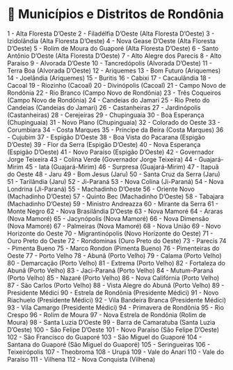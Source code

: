 # 📍 Municípios e Distritos de Rondônia

1 - Alta Floresta D’Oeste
2 - Filadélfia D’Oeste (Alta Floresta D’Oeste)
3 - Izidolândia (Alta Floresta D’Oeste)
4 - Nova Gease D’Oeste (Alta Floresta D’Oeste)
5 - Rolim de Moura do Guaporé (Alta Floresta D’Oeste)
6 - Santo Antônio D’Oeste (Alta Floresta D’Oeste)
7 - Alto Alegre dos Parecis
8 - Alto Paraíso
9 - Alvorada D’Oeste
10 - Tancredópolis (Alvorada D’Oeste)
11 - Terra Boa (Alvorada D’Oeste)
12 - Ariquemes
13 - Bom Futuro (Ariquemes)
14 - Joelândia (Ariquemes)
15 - Buritis
16 - Cabixi
17 - Cacaulândia
18 - Cacoal
19 - Riozinho (Cacoal)
20 - Divinópolis (Cacoal)
21 - Campo Novo de Rondônia
22 - Rio Branco (Campo Novo de Rondônia)
23 - Três Coqueiros (Campo Novo de Rondônia)
24 - Candeias do Jamari
25 - Rio Preto do Candeias (Candeias do Jamari)
26 - Castanheiras
27 - Jardinópolis (Castanheiras)
28 - Cerejeiras
29 - Chupinguaia
30 - Boa Esperança (Chupinguaia)
31 - Novo Plano (Chupinguaia)
32 - Colorado do Oeste
33 - Corumbiara
34 - Costa Marques
35 - Príncipe da Beira (Costa Marques)
36 - Cujubim
37 - Espigão D’Oeste
38 - Boa Vista do Pacarana (Espigão D’Oeste)
39 - Flor da Serra (Espigão D’Oeste)
40 - Nova Esperança (Espigão D’Oeste)
41 - Novo Paraíso (Espigão D’Oeste)
42 - Governador Jorge Teixeira
43 - Colina Verde (Governador Jorge Teixeira)
44 - Guajará-Mirim
45 - Iata (Guajará-Mirim)
46 - Surpresa (Guajará-Mirim)
47 - Itapuã do Oeste
48 - Jaru
49 - Bom Jesus (Jaru)
50 - Santa Cruz da Serra (Jaru)
51 - Tarilândia (Jaru)
52 - Ji-Paraná
53 - Nova Colina (Ji-Paraná)
54 - Nova Londrina (Ji-Paraná)
55 - Machadinho D’Oeste
56 - Oriente Novo (Machadinho D’Oeste)
57 - Quinto Bec (Machadinho D’Oeste)
58 - Tabajara (Machadinho D’Oeste)
59 - Ministro Andreazza
60 - Mirante da Serra
61 - Monte Negro
62 - Nova Brasilândia D’Oeste
63 - Nova Mamoré
64 - Araras (Nova Mamoré)
65 - Jacynópolis (Nova Mamoré)
66 - Nova Dimensão (Nova Mamoré)
67 - Palmeiras (Nova Mamoré)
68 - Nova União
69 - Novo Horizonte do Oeste
70 - Migrantinópolis (Novo Horizonte do Oeste)
71 - Ouro Preto do Oeste
72 - Rondominas (Ouro Preto do Oeste)
73 - Parecis
74 - Pimenta Bueno
75 - Marco Rondon (Pimenta Bueno)
76 - Pimenteiras do Oeste
77 - Porto Velho
78 - Abunã (Porto Velho)
79 - Calama (Porto Velho)
80 - Demarcação (Porto Velho)
81 - Extrema (Porto Velho)
82 - Fortaleza do Abunã (Porto Velho)
83 - Jaci-Paraná (Porto Velho)
84 - Mutum-Paraná (Porto Velho)
85 - Nazaré (Porto Velho)
86 - Nova Califórnia (Porto Velho)
87 - São Carlos (Porto Velho)
88 - Vista Alegre do Abunã (Porto Velho)
89 - Presidente Médici
90 - Estrela de Rondônia (Presidente Médici)
91 - Novo Riachuelo (Presidente Médici)
92 - Vila Bandeira Branca (Presidente Médici)
93 - Vila Camargo (Presidente Médici)
94 - Primavera de Rondônia
95 - Rio Crespo
96 - Rolim de Moura
97 - Nova Estrela de Rondônia (Rolim de Moura)
98 - Santa Luzia D’Oeste
99 - Barra de Camaratuba (Santa Luzia D’Oeste)
100 - São Felipe D’Oeste
101 - Novo Paraíso (São Felipe D’Oeste)
102 - São Francisco do Guaporé
103 - São Miguel do Guaporé
104 - Santana do Guaporé (São Miguel do Guaporé)
105 - Seringueiras
106 - Teixeirópolis
107 - Theobroma
108 - Urupá
109 - Vale do Anari
110 - Vale do Paraíso
111 - Vilhena
112 - Nova Conquista (Vilhena)
